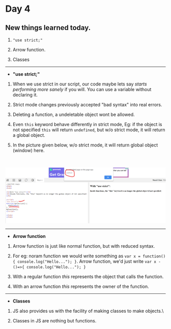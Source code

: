 # Day 4

## New things learned today.

1. `"use strict;"` 

2. Arrow function.

3. Classes 

---

* **"use strict;"**

1. When we use strict in our script, our code maybe lets say *starts performing more sanely* if you will.
   You can use a variable without declaring it. 

2. Strict mode changes previously accepted "bad syntax" into real errors.

3. Deleting a function, a undeletable object wont be allowed.

4. Even `this` keyword behave differently in strict mode, Eg: if the object is not specified `this` will return `undefined`,
   but w/o strict mode, it will return a global object. 

5. In the picture given below, w/o strict mode, it will return global object (window) here.
<br>

<img src = "images/strict_mode.png"> </img>

---

* **Arrow function**

1. Arrow function is just like normal function, but with reduced syntax.

2. For eg: noram function we would write something as `var x = function() { console.log("Hello..."); }`.
   Arrow function, we'd just write `var x - ()=>{ console.log("Hello..."); }`

3. With a regular function *this* represents the object that calls the function.

4. With an arrow function *this* represents the owner of the function.

---

* **Classes**

1. JS also provides us with the facility of making classes to make objects.\

2. Classes in JS are nothing but functions.

